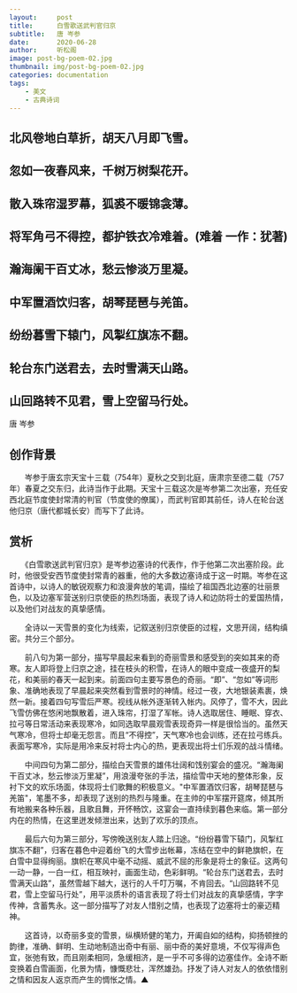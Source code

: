 ```yaml
---
layout:     post
title:      白雪歌送武判官归京
subtitle:   唐 岑参
date:       2020-06-28
author:     听松阁
image: post-bg-poem-02.jpg
thumbnail: img/post-bg-poem-02.jpg
categories: documentation
tags:
    - 美文
    - 古典诗词
---
```


## 北风卷地白草折，胡天八月即飞雪。

## 忽如一夜春风来，千树万树梨花开。

## 散入珠帘湿罗幕，狐裘不暖锦衾薄。

## 将军角弓不得控，都护铁衣冷难着。(难着 一作：犹著)

## 瀚海阑干百丈冰，愁云惨淡万里凝。

## 中军置酒饮归客，胡琴琵琶与羌笛。

## 纷纷暮雪下辕门，风掣红旗冻不翻。

## 轮台东门送君去，去时雪满天山路。

## 山回路转不见君，雪上空留马行处。



唐 岑参



## 创作背景



　　岑参于唐玄宗天宝十三载（754年）夏秋之交到北庭，唐肃宗至德二载（757年）春夏之交东归，此诗当作于此期。天宝十三载这次是岑参第二次出塞，充任安西北庭节度使封常清的判官（节度使的僚属），而武判官即其前任，诗人在轮台送他归京（唐代都城长安）而写下了此诗。





## 赏析



　　《白雪歌送武判官归京》是岑参边塞诗的代表作，作于他第二次出塞阶段。此时，他很受安西节度使封常青的器重，他的大多数边塞诗成于这一时期。岑参在这首诗中，以诗人的敏锐观察力和浪漫奔放的笔调，描绘了祖国西北边塞的壮丽景色，以及边塞军营送别归京使臣的热烈场面，表现了诗人和边防将士的爱国热情，以及他们对战友的真挚感情。



　　全诗以一天雪景的变化为线索，记叙送别归京使臣的过程，文思开阔，结构缜密。共分三个部分。



　　前八句为第一部分，描写早晨起来看到的奇丽雪景和感受到的突如其来的奇寒。友人即将登上归京之途，挂在枝头的积雪，在诗人的眼中变成一夜盛开的梨花，和美丽的春天一起到来。前面四句主要写景色的奇丽。“即”、“忽如”等词形象、准确地表现了早晨起来突然看到雪景时的神情。经过一夜，大地银装素裹，焕然一新。接着四句写雪后严寒。视线从帐外逐渐转入帐内。风停了，雪不大，因此飞雪仿佛在悠闲地飘散着，进入珠帘，打湿了军帐。诗人选取居住、睡眠、穿衣、拉弓等日常活动来表现寒冷，如同选取早晨观雪表现奇异一样是很恰当的。虽然天气寒冷，但将士却毫无怨言。而且“不得控”，天气寒冷也会训练，还在拉弓练兵。表面写寒冷，实际是用冷来反衬将士内心的热，更表现出将士们乐观的战斗情绪。



　　中间四句为第二部分，描绘白天雪景的雄伟壮阔和饯别宴会的盛况。“瀚海阑干百丈冰，愁云惨淡万里凝”，用浪漫夸张的手法，描绘雪中天地的整体形象，反衬下文的欢乐场面，体现将士们歌舞的积极意义。"中军置酒饮归客，胡琴琵琶与羌笛"，笔墨不多，却表现了送别的热烈与隆重。在主帅的中军摆开筵席，倾其所有地搬来各种乐器，且歌且舞，开怀畅饮，这宴会一直持续到暮色来临。第一部分内在的热情，在这里迸发倾泄出来，达到了欢乐的顶点。



　　最后六句为第三部分，写傍晚送别友人踏上归途。“纷纷暮雪下辕门，风掣红旗冻不翻”，归客在暮色中迎着纷飞的大雪步出帐幕，冻结在空中的鲜艳旗帜，在白雪中显得绚丽。旗帜在寒风中毫不动摇、威武不屈的形象是将士的象征。这两句一动一静，一白一红，相互映衬，画面生动，色彩鲜明。“轮台东门送君去，去时雪满天山路”，虽然雪越下越大，送行的人千叮万嘱，不肯回去。“山回路转不见君，雪上空留马行处”，用平淡质朴的语言表现了将士们对战友的真挚感情，字字传神，含蓄隽永。这一部分描写了对友人惜别之情，也表现了边塞将士的豪迈精神。



　　这首诗，以奇丽多变的雪景，纵横矫健的笔力，开阖自如的结构，抑扬顿挫的韵律，准确、鲜明、生动地制造出奇中有丽、丽中奇的美好意境，不仅写得声色宜，张弛有致，而且刚柔相同，急缓相济，是一乎不可多得的边塞佳作。全诗不断变换着白雪画面，化景为情，慷慨悲壮，浑然雄劲。抒发了诗人对友人的依依惜别之情和因友人返京而产生的惆怅之情。▲
